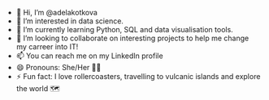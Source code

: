 - 👋 Hi, I’m @adelakotkova
- 👀 I’m interested in data science. 
- 🌱 I’m currently learning Python, SQL and data visualisation tools.
- 💞️ I’m looking to collaborate on interesting projects to help me change my carreer into IT! 
- 📫 You can reach me on my LinkedIn profile 
- 😄 Pronouns: She/Her 🧚‍♀️
- ⚡ Fun fact: I love rollercoasters, travelling to vulcanic islands and explore the world 🗺

<!---
adelakotkova/adelakotkova is a ✨ special ✨ repository because its `README.md` (this file) appears on your GitHub profile.
You can click the Preview link to take a look at your changes.
--->
